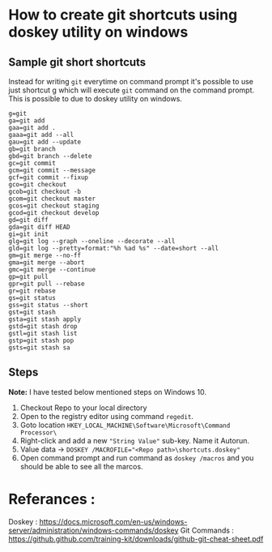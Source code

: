 # How to create git shortcuts using doskey utility on windows

## Sample git short shortcuts
Instead for writing `git` everytime on command prompt it's possible to use just shortcut g which will execute `git` command on the command prompt.
This is possible to due to doskey utility on windows. 

    g=git 
    ga=git add 
    gaa=git add . 
    gaaa=git add --all 
    gau=git add --update 
    gb=git branch 
    gbd=git branch --delete 
    gc=git commit 
    gcm=git commit --message 
    gcf=git commit --fixup 
    gco=git checkout 
    gcob=git checkout -b 
    gcom=git checkout master 
    gcos=git checkout staging 
    gcod=git checkout develop 
    gd=git diff 
    gda=git diff HEAD 
    gi=git init 
    glg=git log --graph --oneline --decorate --all 
    gld=git log --pretty=format:"%h %ad %s" --date=short --all 
    gm=git merge --no-ff 
    gma=git merge --abort 
    gmc=git merge --continue 
    gp=git pull 
    gpr=git pull --rebase 
    gr=git rebase 
    gs=git status 
    gss=git status --short 
    gst=git stash 
    gsta=git stash apply 
    gstd=git stash drop 
    gstl=git stash list 
    gstp=git stash pop 
    gsts=git stash sa

## Steps

**Note:** I have tested below mentioned steps on Windows 10. 

 1. Checkout Repo to your local directory
 2. Open to the registry editor using command `regedit`.
 3. Goto location  `HKEY_LOCAL_MACHINE\Software\Microsoft\Command Processor\`
 4. Right-click and add a new `"String Value"` sub-key. Name it Autorun.
 5. Value data ->    `DOSKEY /MACROFILE="<Repo path>\shortcuts.doskey"`
 6. Open command prompt and run command as `doskey /macros` and you should be able to see all the marcos.

# Referances :
Doskey : https://docs.microsoft.com/en-us/windows-server/administration/windows-commands/doskey
Git Commands : https://github.github.com/training-kit/downloads/github-git-cheat-sheet.pdf
